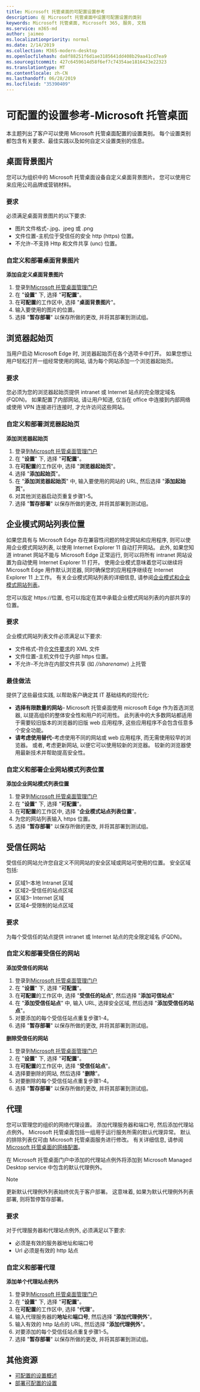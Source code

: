 ```yaml
---
title: Microsoft 托管桌面的可配置设置参考
description: 在 Microsoft 托管桌面中设置可配置设置的类别
keywords: Microsoft 托管桌面, Microsoft 365, 服务, 文档
ms.service: m365-md
author: jaimeo
ms.localizationpriority: normal
ms.date: 2/14/2019
ms.collection: M365-modern-desktop
ms.openlocfilehash: da8f88251f6d1ae3185641dd408b29aa41cd7ea9
ms.sourcegitcommit: 427c6459614d58f6ef7c74354ae1816423e22323
ms.translationtype: MT
ms.contentlocale: zh-CN
ms.lasthandoff: 06/28/2019
ms.locfileid: "35390409"
---
```

# <a name="configurable-settings-reference---microsoft-managed-desktop"></a>可配置的设置参考-Microsoft 托管桌面

本主题列出了客户可以使用 Microsoft 托管桌面配置的设置类别。 每个设置类别都包含有关要求、最佳实践以及如何自定义设置类别的信息。 

## <a name="desktop-background-picture"></a>桌面背景图片
您可以为组织中的 Microsoft 托管桌面设备自定义桌面背景图片。 您可以使用它来应用公司品牌或营销材料。 

### <a name="requirements"></a>要求

必须满足桌面背景图片的以下要求:
- 图片文件格式-.jpg、jpeg 或 .png
- 文件位置-主机位于受信任的安全 http (https) 位置。 
- 不允许-不支持 Http 和文件共享 (unc) 位置。 

### <a name="customize-and-deploy-desktop-background-picture"></a>自定义和部署桌面背景图片

**添加自定义桌面背景图片**
1. 登录到[Microsoft 托管桌面管理门户](http://aka.ms/mwaasportal)
2. 在 "**设置**" 下, 选择 "**可配置**"。
3. 在**可配置**的工作区中, 选择 "**桌面背景图片**"。 
4. 输入要使用的图片的位置。 
5. 选择 "**暂存部署**" 以保存所做的更改, 并将其部署到测试组。 

## <a name="browser-start-pages"></a>浏览器起始页
当用户启动 Microsoft Edge 时, 浏览器起始页在各个选项卡中打开。 如果您想让用户轻松打开一组经常使用的网站, 请为每个网站添加一个浏览器起始页。 

### <a name="requirements"></a>要求

您必须为您的浏览器起始页提供 intranet 或 Internet 站点的完全限定域名 (FQDN)。 如果配置了内部网站, 请让用户知道, 仅当在 office 中连接到内部网络或使用 VPN 连接进行连接时, 才允许访问这些网站。 

### <a name="customize-and-deploy-browser-start-pages"></a>自定义和部署浏览器起始页

**添加浏览器起始页**
1. 登录到[Microsoft 托管桌面管理门户](http://aka.ms/mwaasportal)
2. 在 "**设置**" 下, 选择 "**可配置**"。
3. 在**可配置**的工作区中, 选择 "**浏览器起始页**"。 
4. 选择 "**添加起始页**"。
5. 在 "**添加浏览器起始页**" 中, 输入要使用的网站的 URL, 然后选择 "**添加起始页**"。 
6. 对其他浏览器启动页重复步骤1-5。 
7. 选择 "**暂存部署**" 以保存所做的更改, 并将其部署到测试组。

## <a name="enterprise-mode-site-list-location"></a>企业模式网站列表位置

如果您具有与 Microsoft Edge 存在兼容性问题的特定网站和应用程序, 则可以使用企业模式网站列表, 以使用 Internet Explorer 11 自动打开网站。 此外, 如果您知道 intranet 网站不能与 Microsoft Edge 正常运行, 则可以将所有 intranet 网站设置为自动使用 Internet Explorer 11 打开。 使用企业模式意味着您可以继续将 Microsoft Edge 用作默认浏览器, 同时确保您的应用程序继续在 Internet Explorer 11 上工作。 有关企业模式网站列表的详细信息, 请参阅[企业模式和企业模式网站列表](https://docs.microsoft.com/internet-explorer/ie11-deploy-guide/what-is-enterprise-mode)。 

您可以指定 https://位置, 也可以指定在其中承载企业模式网站列表的内部共享的位置。 

### <a name="requirements"></a>要求

企业模式网站列表文件必须满足以下要求:
- 文件格式-符合[文件要求](https://docs.microsoft.com/internet-explorer/ie11-deploy-guide/what-is-enterprise-mode#site-list-xml-file)的 XML 文件
- 文件位置-主机文件位于内部 https 位置。 
- 不允许-不允许在内部文件共享 (如 *//sharename*) 上托管

### <a name="best-practices"></a>最佳做法

提供了这些最佳实践, 以帮助客户确定其 IT 基础结构的现代化:
- **选择有限数量的网站**– Microsoft 托管桌面使用 microsoft Edge 作为首选浏览器, 以提高组织的整体安全性和用户的可用性。 此列表中的大多数网站都适用于需要较旧版本的浏览器的旧版 web 应用程序, 这些应用程序不会包含任意多个安全功能。 
- **请考虑使用替代**–考虑使用不同的网站或 web 应用程序, 而无需使用较早的浏览器。 或者, 考虑更新网站, 以便它可以使用较新的浏览器。 较新的浏览器使用最新技术并帮助提高安全性。

### <a name="customize-and-deploy-enterprise-site-mode-list-location"></a>自定义和部署企业网站模式列表位置

**添加企业网站模式列表位置**

1.  登录到[Microsoft 托管桌面管理门户](http://aka.ms/mwaasportal)
2.  在 "**设置**" 下, 选择 "**可配置**"。
3.  在**可配置**的工作区中, 选择 "**企业模式站点列表位置**"。 
4.  为您的网站列表输入 https 位置。 
5.  选择 "**暂存部署**" 以保存所做的更改, 并将其部署到测试组。

## <a name="trusted-sites"></a>受信任网站

受信任的网站允许您自定义不同网站的安全区域或网站可使用的位置。 安全区域包括: 
- 区域1–本地 Intranet 区域
- 区域2–受信任的站点区域
- 区域3– Internet 区域
- 区域4–受限制的站点区域

### <a name="requirements"></a>要求

为每个受信任的站点提供 intranet 或 Internet 站点的完全限定域名 (FQDN)。 

### <a name="customize-and-deploy-trusted-sites"></a>自定义和部署受信任的网站

**添加受信任的网站**

1. 登录到[Microsoft 托管桌面管理门户](http://aka.ms/mwaasportal)
2. 在 "**设置**" 下, 选择 "**可配置**"。
3. 在**可配置**的工作区中, 选择 "**受信任的站点**", 然后选择 "**添加可信站点**" 
4. 在 "**添加受信任站点**" 中, 输入 URL, 选择安全区域, 然后选择 "**添加受信任的站点**"。 
5. 对要添加的每个受信任站点重复步骤1-4。 
6. 选择 "**暂存部署**" 以保存所做的更改, 并将其部署到测试组。

**删除受信任的网站**

1. 登录到[Microsoft 托管桌面管理门户](http://aka.ms/mwaasportal)
2. 在 "**设置**" 下, 选择 "**可配置**"。
3. 在**可配置**的工作区中, 选择 "**受信任站点**"。 
4. 选择要删除的网站, 然后选择 "**删除**"。 
5. 对要删除的每个受信任站点重复步骤1-4。 
6. 选择 "**暂存部署**" 以保存所做的更改, 并将其部署到测试组。

## <a name="proxy"></a>代理
您可以管理您的组织的网络代理设置。 添加代理服务器和端口号, 然后添加代理站点例外。 Microsoft 托管桌面包括一组用于运行服务所需的默认代理异常。 默认的排除列表仅可由 Microsoft 托管桌面服务进行修改。  有关详细信息, 请参阅[Microsoft 托管桌面的网络配置](../get-ready/network.md)。 

在 Microsoft 托管桌面门户中添加的代理站点例外将添加到 Microsoft Managed Desktop service 中包含的默认代理例外。 

> [!NOTE]
> 更新默认代理例外列表始终优先于客户部署。 这意味着, 如果为默认代理例外列表部署, 则将暂停暂存部署。  

### <a name="requirements"></a>要求

对于代理服务器和代理站点例外, 必须满足以下要求:
- 必须是有效的服务器地址和端口号
- Url 必须是有效的 http 站点 

### <a name="customize-and-deploy-proxies"></a>自定义和部署代理

**添加单个代理站点例外**

1. 登录到[Microsoft 托管桌面管理门户](http://aka.ms/mwaasportal)
2. 在 "**设置**" 下, 选择 "**可配置**"。
3. 在**可配置**的工作区中, 选择 "**代理**"。 
4. 输入代理服务器的**地址**和**端口号**, 然后选择 "**添加代理例外**"。 
5. 输入有效的 http 站点的 URL, 然后选择 "**添加代理例外**"。 
6. 对要添加的每个受信任站点重复步骤1-5。 
7. 选择 "**暂存部署**" 以保存所做的更改, 并将其部署到测试组。

## <a name="additional-resources"></a>其他资源
- [可配置的设置概述](config-setting-overview.md) 
- [部署可配置的设置](config-setting-deploy.md)
